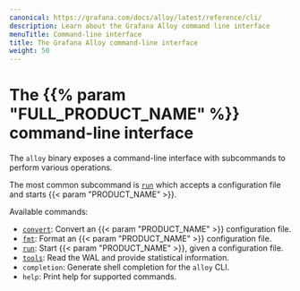 ```yaml
---
canonical: https://grafana.com/docs/alloy/latest/reference/cli/
description: Learn about the Grafana Alloy command line interface
menuTitle: Command-line interface
title: The Grafana Alloy command-line interface
weight: 50
---
```


# The {{% param "FULL_PRODUCT_NAME" %}} command-line interface

The `alloy` binary exposes a command-line interface with subcommands to perform various operations.

The most common subcommand is [`run`][run] which accepts a configuration file and starts {{< param "PRODUCT_NAME" >}}.

Available commands:

* [`convert`][convert]: Convert an {{< param "PRODUCT_NAME" >}} configuration file.
* [`fmt`][fmt]: Format an {{< param "PRODUCT_NAME" >}} configuration file.
* [`run`][run]: Start {{< param "PRODUCT_NAME" >}}, given a configuration file.
* [`tools`][tools]: Read the WAL and provide statistical information.
* `completion`: Generate shell completion for the `alloy` CLI.
* `help`: Print help for supported commands.

[run]: ./run/
[fmt]: ./fmt/
[convert]: ./convert/
[tools]: ./tools/
